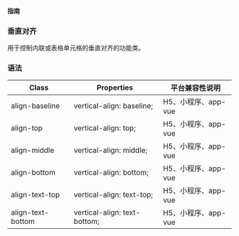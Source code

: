 #### <span class="text-lg text-gray-500 font-normal">指南</span>

<div class="w-screen"></div>

### 垂直对齐
<a-typography-text>
    用于控制内联或表格单元格的垂直对齐的功能类。
</a-typography-text>

<CssPrefix />

### 语法
| Class | Properties | 平台兼容性说明
| --- | --- | ---
| <a-link status="success">align-baseline</a-link> | <a-link>vertical-align: baseline;</a-link><br/> | H5、小程序、app-vue
| <a-link status="success">align-top</a-link> | <a-link>vertical-align: top;</a-link><br/> | H5、小程序、app-vue
| <a-link status="success">align-middle</a-link> | <a-link>vertical-align: middle;</a-link><br/> | H5、小程序、app-vue
| <a-link status="success">align-bottom</a-link> | <a-link>vertical-align: bottom;</a-link><br/> | H5、小程序、app-vue
| <a-link status="success">align-text-top</a-link> | <a-link>vertical-align: text-top;</a-link><br/> | H5、小程序、app-vue
| <a-link status="success">align-text-bottom</a-link> | <a-link>vertical-align: text-bottom;</a-link><br/> | H5、小程序、app-vue